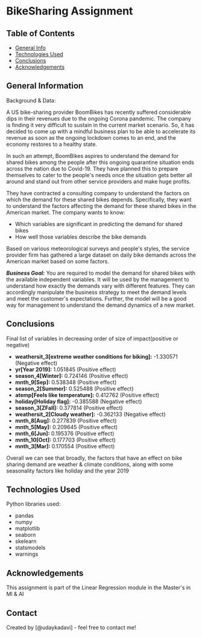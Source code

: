 # BikeSharing Assignment


## Table of Contents
* [General Info](#general-information)
* [Technologies Used](#technologies-used)
* [Conclusions](#conclusions)
* [Acknowledgements](#acknowledgements)

<!-- You can include any other section that is pertinent to your problem -->

## General Information

Background & Data:

A US bike-sharing provider BoomBikes has recently suffered considerable dips in their revenues due to the ongoing Corona pandemic. The company is finding it very difficult to sustain in the current market scenario. So, it has decided to come up with a mindful business plan to be able to accelerate its revenue as soon as the ongoing lockdown comes to an end, and the economy restores to a healthy state.

In such an attempt, BoomBikes aspires to understand the demand for shared bikes among the people after this ongoing quarantine situation ends across the nation due to Covid-19. They have planned this to prepare themselves to cater to the people's needs once the situation gets better all around and stand out from other service providers and make huge profits.

They have contracted a consulting company to understand the factors on which the demand for these shared bikes depends. Specifically, they want to understand the factors affecting the demand for these shared bikes in the American market. The company wants to know:

- Which variables are significant in predicting the demand for shared bikes
- How well those variables describe the bike demands

Based on various meteorological surveys and people's styles, the service provider firm has gathered a large dataset on daily bike demands across the American market based on some factors. 

***Business Goal:***
You are required to model the demand for shared bikes with the available independent variables. It will be used by the management to understand how exactly the demands vary with different features. They can accordingly manipulate the business strategy to meet the demand levels and meet the customer's expectations. Further, the model will be a good way for management to understand the demand dynamics of a new market. 
<!-- You don't have to answer all the questions - just the ones relevant to your project. -->

## Conclusions
 Final list of variables in decreasing order of size of impact(positive or negative)

- **weathersit_3[extreme weather conditions for biking]:**   -1.330571 (Negative effect)
- **yr[Year 2019]:**              1.051845 (Positive effect)
- **season_4[Winter]:**        0.724146 (Positive effect)
- **mnth_9[Sep]:**         0.538348 (Positive effect)
- **season_2[Summer]:**        0.525488 (Positive effect)
- **atemp[Feels like temperature]:**           0.412762 (Positive effect)
- **holiday[Holiday flag]:**        -0.385588 (Negative effect)
- **season_3[ZFall]:**        0.377814 (Positive effect)
- **weathersit_2[Cloudy weather]:**   -0.362133 (Negative effect)
- **mnth_8[Aug]:**          0.277839 (Positive effect)
- **mnth_5[May]:**          0.209645 (Positive effect)
- **mnth_6[Jun]:**          0.195376 (Positive effect)
- **mnth_10[Oct]:**         0.177703 (Positive effect)
- **mnth_3[Mar]:**          0.170554 (Positive effect)

Overall we can see that broadly, the factors that have an effect on bike sharing demand are weather & climate conditions, along with some seasonality factors like holiday and the year 2019
<!-- You don't have to answer all the questions - just the ones relevant to your project. -->


## Technologies Used
Python libraries used:
- pandas
- numpy
- matplotlib
- seaborn
- skelearn
- statsmodels
- warnings

<!-- As the libraries versions keep on changing, it is recommended to mention the version of library used in this project -->

## Acknowledgements

This assignment is part of the Linear Regression module in the Master's in Ml & AI


## Contact
Created by [@udaykadavi] - feel free to contact me!


<!-- Optional -->
<!-- ## License -->
<!-- This project is open source and available under the [... License](). -->

<!-- You don't have to include all sections - just the one's relevant to your project -->